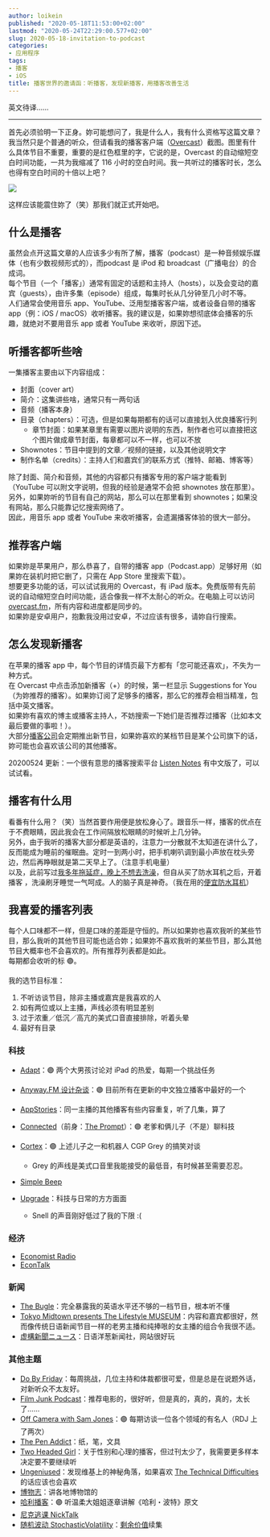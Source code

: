 ```yaml
---
author: loikein
published: "2020-05-18T11:53:00+02:00"
lastmod: "2020-05-24T22:29:00.577+02:00"
slug: 2020-05-18-invitation-to-podcast
categories:
- 应用程序
tags:
- 播客
- iOS
title: 播客世界的邀请函：听播客，发现新播客，用播客改善生活
---
```

英文待译……  


------------------------------------------------------------------------

  
首先必须验明一下正身。妳可能想问了，我是什么人，我有什么资格写这篇文章？  
我当然只是个普通的听众，但请看我的播客客户端（[Overcast](https://overcast.fm/)）截图。图里有什么具体节目不重要，重要的是红色框里的字，它说的是，Overcast 的自动缩短空白时间功能，一共为我缩减了 116 小时的空白时间。我一共听过的播客时长，怎么也得有空白时间的十倍以上吧？  

![](/post-img/2020-05-18-invitation-to-podcast.png)

这样应该能震住妳了（笑）那我们就正式开始吧。  
  

## 什么是播客

虽然会点开这篇文章的人应该多少有所了解，播客（podcast）是一种音频娱乐媒体（也有少数视频形式的），而podcast 是 iPod 和 broadcast（广播电台）的合成词。  
每个节目（一个「播客」）通常有固定的话题和主持人（hosts），以及会变动的嘉宾（guests），由许多集（episode）组成，每集时长从几分钟至几小时不等。  
人们通常会使用音乐 app、YouTube、泛用型播客客户端，或者设备自带的播客 app（例：iOS / macOS）收听播客。我的建议是，如果妳想彻底体会播客的乐趣，就绝对不要用音乐 app 或者 YouTube 来收听，原因下述。  
  

## 听播客都听些啥

一集播客主要由以下内容组成：  

-   封面（cover art） 
-   简介：这集讲些啥，通常只有一两句话
-   音频（播客本身）
-   目录（chapters）：可选，但是如果每期都有的话可以直接划入优良播客行列
    -   章节封面：如果某章里有需要以图片说明的东西，制作者也可以直接把这个图片做成章节封面，每章都可以不一样，也可以不放
-   Shownotes：节目中提到的文章／视频的链接，以及其他说明文字
-   制作名单（credits）：主持人们和嘉宾们的联系方式（推特、邮箱、博客等）

除了封面、简介和音频，其他的内容都只有播客专用的客户端才能看到（YouTube
可以附文字说明，但我的经验是通常不会把 shownotes
放在那里）。另外，如果妳听的节目有自己的网站，那么可以在那里看到
shownotes；如果没有网站，那么只能靠记忆搜索网络了。  
因此，用音乐 app 或者 YouTube 来收听播客，会遗漏播客体验的很大一部分。  
  

## 推荐客户端 

如果妳是苹果用户，那么恭喜了，自带的播客
app（Podcast.app）足够好用（如果妳在装机时把它删了，只需在 App Store
里搜索下载）。  
想要更多功能的话，可以试试我用的 Overcast，有 iPad
版本。免费版带有先前说的自动缩短空白时间功能，适合像我一样不太耐心的听众。在电脑上可以访问
[overcast.fm](https://overcast.fm/)，所有内容和进度都是同步的。  
如果妳是安卓用户，抱歉我没用过安卓，不过应该有很多，请妳自行搜索。  
  

## 怎么发现新播客

在苹果的播客 app
中，每个节目的详情页最下方都有「您可能还喜欢」，不失为一种方式。  
在 Overcast 中点击添加新播客（+）的时候，第一栏显示 Suggestions for
You（为妳推荐的播客）。如果妳订阅了足够多的播客，那么它的推荐会相当精准，包括中英文播客。  
如果妳有喜欢的博主或播客主持人，不妨搜索一下她们是否推荐过播客（比如本文最后要做的事啦！）。  
大部分[播客公司](https://en.wikipedia.org/wiki/List_of_podcasting_companies)会定期推出新节目，如果妳喜欢的某档节目是某个公司旗下的话，妳可能也会喜欢该公司的其他播客。  
  
20200524 更新：一个很有意思的播客搜索平台 [Listen
Notes](https://www.listennotes.com/zh-hans/) 有中文版了，可以试试看。  
  

## 播客有什么用

看番有什么用？（笑）当然首要作用便是放松身心了。跟音乐一样，播客的优点在于不费眼睛，因此我会在工作间隔放松眼睛的时候听上几分钟。  
另外，由于我听的播客大部分都是英语的，注意力一分散就不太知道在讲什么了，反而能成为睡前的催眠曲。定时一到两小时，把手机喇叭调到最小声放在枕头旁边，然后再睁眼就是第二天早上了。（注意手机电量）  
以及，此前写过[我多年拖延症，晚上不想去洗澡](https://blog.loikein.one/2019/12/blog-post_24.html)，但自从买了防水耳机之后，开着播客
，洗澡刷牙睡觉一气呵成。人的脑子真是神奇。（我在用的[便宜防水耳机](https://amzn.to/2ZgYgIW)）  
  

## 我喜爱的播客列表

每个人口味都不一样，但是口味的差距是守恒的。所以如果妳也喜欢我听的某些节目，那么我听的其他节目可能也适合妳；如果妳不喜欢我听的某些节目，那么其他节目大概率也不会喜欢的。所有推荐列表都是如此。  
每期都会收听的标 🟣。  
  
我的选节目标准：  

1.  不听访谈节目，除非主播或嘉宾是我喜欢的人
2.  如有两位或以上主播，声线必须有明显差别
3.  过于浓重／低沉／高亢的美式口音直接排除，听着头晕
4.  最好有目录

  

### 科技

- [Adapt](https://www.relay.fm/adapt)：🟣 两个大男孩讨论对 iPad
的热爱，每期一个挑战任务

- [Anyway.FM 设计杂谈](https://anyway.fm/)：🟣
目前所有在更新的中文独立播客中最好的一个

- [AppStories](https://appstories.net/)：同一主播的其他播客有些内容重复，听了几集，算了

- [Connected](https://www.relay.fm/connected)（前身：[The
Prompt](https://www.relay.fm/prompt)）：🟣 老爹和俩儿子（不是）聊科技

- [Cortex](https://www.relay.fm/cortex)：🟣 上述儿子之一和机器人 CGP Grey
的搞笑对谈

    +   Grey 的声线是美式口音里我能接受的最低音，有时候甚至需要忍忍。

- [Simple Beep](http://simplebeep.com/)

- [Upgrade](https://www.relay.fm/upgrade)：科技与日常的方方面面

    +   Snell 的声音刚好低过了我的下限 :\(

  

### 经济

-   [Economist Radio](https://www.economist.com/podcasts/)
-   [EconTalk](https://www.econtalk.org/)

  

### 新闻

-   [The
    Bugle](https://thebuglepodcast.com/)：完全暴露我的英语水平还不够的一档节目，根本听不懂
-   [Tokyo Midtown presents The Lifestyle
    MUSEUM](https://www.tfm.co.jp/podcasts/museum/)：内容和嘉宾都很好，然而像传统日语新闻节目一样的老男主播和纯捧哏的女主播的组合令我很不适。
-   [虚構新聞ニュース](https://kyoko-np.net/)：日语洋葱新闻社，网站很好玩

  

### 其他主题

-   [Do By
    Friday](http://dobyfriday.com/)：每周挑战，几位主持和体裁都很可爱，但是总是在说题外话，对新听众不太友好。
-   [Film Junk
    Podcast](https://filmjunk.com/podcast/)：推荐电影的，很好听，但是真的，真的，真的，太长了……
-   [Off Camera with Sam Jones](https://offcamera.com/)：🟣
    每期访谈一位各个领域的有名人（RDJ 上了两次）
-   [The Pen Addict](https://www.penaddict.com/)：纸，笔，文具
-   [Two Headed
    Girl](https://twoheadedgirl.transistor.fm/)：关于性别和心理的播客，但过刊太少了，我需要更多样本决定要不要继续听
-   [Ungeniused](https://www.relay.fm/ungeniused)：发现维基上的神秘角落，如果喜欢
    [The Technical Difficulties](https://www.techdif.co.uk/)
    的话应该也会喜欢
-   [博物志](https://bowuzhi.fm/)：讲各地博物馆的
-   [哈利播客](https://hpup.fireside.fm/)：🟣
    听温柔大姐姐逐章讲解《哈利・波特》原文
-   [尼克逃课
    NickTalk](https://podtail.com/podcast/%E5%B0%BC%E5%85%8B%E9%80%83%E8%AA%B2-by-nicktalk/)
-   [随机波动
    StochasticVolatility](https://www.stovol.club/)：[剩余价值](https://www.surplusvalue.club/)续集
